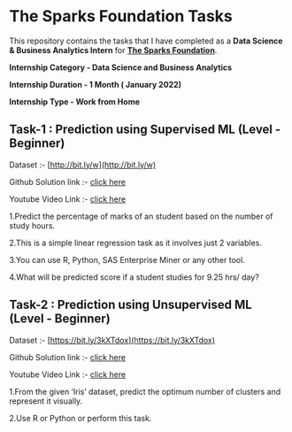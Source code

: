 # The Sparks Foundation Tasks


This repository contains the tasks that I have completed as a **Data Science & Business Analytics Intern** for [**The Sparks Foundation**](https://internship.thesparksfoundation.info/).


**Internship Category - Data Science and Business Analytics**


**Internship Duration - 1 Month ( January 2022)**


**Internship Type - Work from Home**


 ## **Task-1 : Prediction using Supervised ML (Level - Beginner)**     
 
 Dataset :- [http://bit.ly/w](http://bit.ly/w)

 Github Solution link :- [click here](https://github.com/Shweta2024/The-Sparks-Foundation-Tasks/blob/main/Task-1_Prediction_using_Supervised_ML.ipynb)
 
 Youtube Video Link :- [click here](https://youtu.be/onj-iB-epp4)
 
 
1.Predict the percentage of marks of an student based on the number of study hours.

2.This is a simple linear regression task as it involves just 2 variables.

3.You can use R, Python, SAS Enterprise Miner or any other tool.

4.What will be predicted score if a student studies for 9.25 hrs/ day?



## **Task-2 : Prediction using Unsupervised ML (Level - Beginner)**

 Dataset :- [https://bit.ly/3kXTdox](https://bit.ly/3kXTdox)

Github Solution link :- [click here](https://github.com/Shweta2024/The-Sparks-Foundation-Tasks/blob/main/Task-2_Prediction_using_Unsupervised_ML.ipynb)

 Youtube Video Link :-  [click here](https://youtu.be/IaXdDljxxIk)


1.From the given ‘Iris’ dataset, predict the optimum number of clusters and represent it visually.

2.Use R or Python or perform this task.



